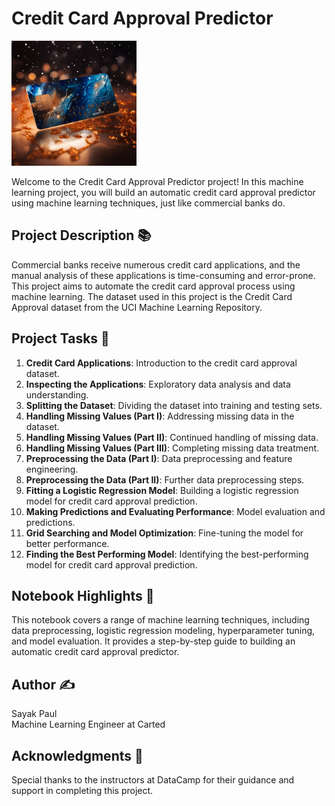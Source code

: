 # Credit Card Approval Predictor

<img src="creditcard.png" width="200">


Welcome to the Credit Card Approval Predictor project! In this machine learning project, you will build an automatic credit card approval predictor using machine learning techniques, just like commercial banks do.

## Project Description 📚

Commercial banks receive numerous credit card applications, and the manual analysis of these applications is time-consuming and error-prone. This project aims to automate the credit card approval process using machine learning. The dataset used in this project is the Credit Card Approval dataset from the UCI Machine Learning Repository.

## Project Tasks 📝

1. **Credit Card Applications**: Introduction to the credit card approval dataset.
2. **Inspecting the Applications**: Exploratory data analysis and data understanding.
3. **Splitting the Dataset**: Dividing the dataset into training and testing sets.
4. **Handling Missing Values (Part I)**: Addressing missing data in the dataset.
5. **Handling Missing Values (Part II)**: Continued handling of missing data.
6. **Handling Missing Values (Part III)**: Completing missing data treatment.
7. **Preprocessing the Data (Part I)**: Data preprocessing and feature engineering.
8. **Preprocessing the Data (Part II)**: Further data preprocessing steps.
9. **Fitting a Logistic Regression Model**: Building a logistic regression model for credit card approval prediction.
10. **Making Predictions and Evaluating Performance**: Model evaluation and predictions.
11. **Grid Searching and Model Optimization**: Fine-tuning the model for better performance.
12. **Finding the Best Performing Model**: Identifying the best-performing model for credit card approval prediction.

## Notebook Highlights 🚀

This notebook covers a range of machine learning techniques, including data preprocessing, logistic regression modeling, hyperparameter tuning, and model evaluation. It provides a step-by-step guide to building an automatic credit card approval predictor.

## Author ✍

Sayak Paul  
Machine Learning Engineer at Carted  

## Acknowledgments 🙏

Special thanks to the instructors at DataCamp for their guidance and support in completing this project.

<!-- You can add additional sections, such as Installation, Usage, License, etc., as needed for your project. -->
